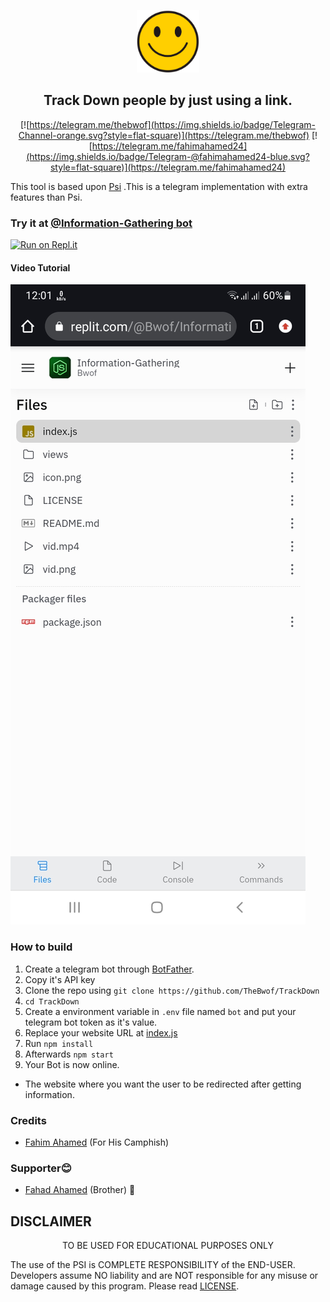 
<p align='center'><img style="height:100px;width:100px" src="src/icon.png" ></p>

<h2 align='center'>Track Down people by just using a link.</h2>

<div align="center">

[![https://telegram.me/thebwof](https://img.shields.io/badge/Telegram-Channel-orange.svg?style=flat-square)](https://telegram.me/thebwof)
[![https://telegram.me/fahimahamed24](https://img.shields.io/badge/Telegram-@fahimahamed24-blue.svg?style=flat-square)](https://telegram.me/fahimahamed24)

</div>

This tool is based upon [Psi](https://github.com/TheBwof/Psi) .This is a telegram implementation with extra features than Psi.
### Try it at [@Information-Gathering bot](http://t.me/bwofigbot)


[![Run on Repl.it](https://repl.it/badge/github/TheBwof/TrackDown)](https://repl.it/github/TheBwof/TrackDown)
 
#### Video Tutorial 

[![Video Tutorial](https://github.com/TheBwof/Information-Gathering/blob/main/vid.png)](https://github.com/TheBwof/Information-Gathering/blob/main/vid.mp4)
 

### How to build
1. Create a telegram bot through [BotFather](https://t.me/BotFather).
1. Copy it's API key
1. Clone the repo using `git clone https://github.com/TheBwof/TrackDown`
1. `cd TrackDown`
1. Create a environment variable in `.env` file named `bot` and put your telegram bot token as it's value.
1. Replace your website URL at [index.js](https://github.com/TheBwof/TrackDown/blob/main/index.js)
1. Run `npm install`
1. Afterwards `npm start`
1. Your Bot is now online.

* The website where you want the user to be redirected after getting information.


### Credits
 * [Fahim Ahamed](https://www.facebook.com/fahimahamed24) (For His Camphish)

### Supporter😊
* [Fahad Ahamed](https://www.facebook.com/fahadahamed4) (Brother) 🖤

## DISCLAIMER
<p align="center">
 TO BE USED FOR EDUCATIONAL PURPOSES ONLY

</p>



The use of the PSI is COMPLETE RESPONSIBILITY of the END-USER. Developers assume NO liability and are NOT responsible for any misuse or damage caused by this program. Please read [LICENSE](LICENSE).




